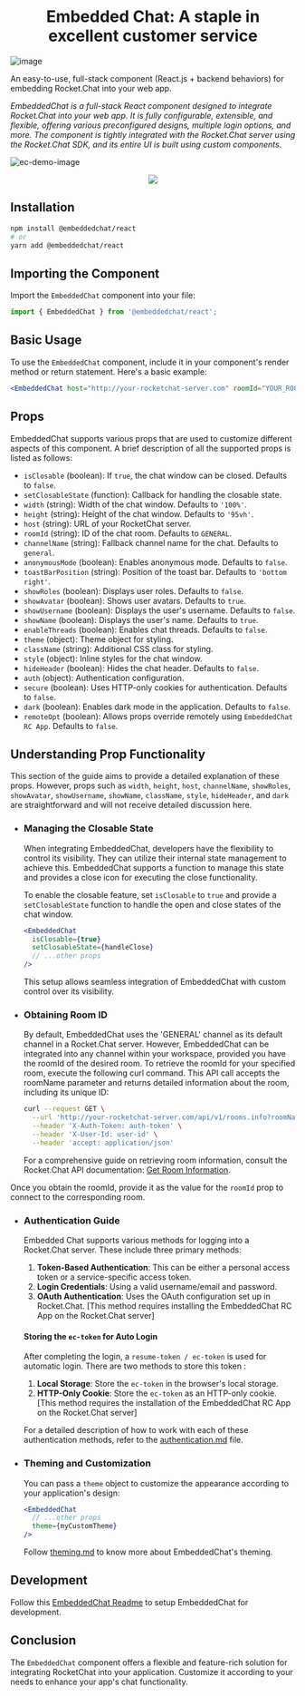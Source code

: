 <h1 align='center'>Embedded Chat: A staple in excellent customer service</h1>

![image](https://github.com/RocketChat/EmbeddedChat/assets/78961432/574be6b4-d2f7-4bea-a7b1-4c6e840d8e22)

An easy-to-use, full-stack component (React.js + backend behaviors) for embedding Rocket.Chat into your web app.

_EmbeddedChat is a full-stack React component designed to integrate Rocket.Chat into your web app. It is fully configurable, extensible, and flexible, offering various preconfigured designs, multiple login options, and more. The component is tightly integrated with the Rocket.Chat server using the Rocket.Chat SDK, and its entire UI is built using custom components._

![ec-demo-image](https://github.com/RocketChat/EmbeddedChat/assets/78961432/b85c7b8a-65e2-4a90-a843-f4072c942ac0)

<div align='center' width='100%'>
<a href="https://github.com/RocketChat/EmbeddedChat/graphs/contributors">
<img src="https://open-source-assets.middlewarehq.com/svgs/RocketChat-EmbeddedChat-contributor-metrics-dark-widget.svg?caching=true"></img>
</a>
</div>

## Installation

```bash
npm install @embeddedchat/react
# or
yarn add @embeddedchat/react
```

## Importing the Component

Import the `EmbeddedChat` component into your file:

```javascript
import { EmbeddedChat } from '@embeddedchat/react';
```

## Basic Usage

To use the `EmbeddedChat` component, include it in your component's render method or return statement. Here's a basic example:

```jsx
<EmbeddedChat host="http://your-rocketchat-server.com" roomId="YOUR_ROOM_ID" />
```

## Props

EmbeddedChat supports various props that are used to customize different aspects of this component. A brief description of all the supported props is listed as follows:

- `isClosable` (boolean): If `true`, the chat window can be closed. Defaults to `false`.
- `setClosableState` (function): Callback for handling the closable state.
- `width` (string): Width of the chat window. Defaults to `'100%'`.
- `height` (string): Height of the chat window. Defaults to `'95vh'`.
- `host` (string): URL of your RocketChat server.
- `roomId` (string): ID of the chat room. Defaults to `GENERAL`.
- `channelName` (string): Fallback channel name for the chat. Defaults to `general`.
- `anonymousMode` (boolean): Enables anonymous mode. Defaults to `false`.
- `toastBarPosition` (string): Position of the toast bar. Defaults to `'bottom right'`.
- `showRoles` (boolean): Displays user roles. Defaults to `false`.
- `showAvatar` (boolean): Shows user avatars. Defaults to `true`.
- `showUsername` (boolean): Displays the user's username. Defaults to `false`.
- `showName` (boolean): Displays the user's name. Defaults to `true`.
- `enableThreads` (boolean): Enables chat threads. Defaults to `false`.
- `theme` (object): Theme object for styling.
- `className` (string): Additional CSS class for styling.
- `style` (object): Inline styles for the chat window.
- `hideHeader` (boolean): Hides the chat header. Defaults to `false`.
- `auth` (object): Authentication configuration.
- `secure` (boolean): Uses HTTP-only cookies for authentication. Defaults to `false`.
- `dark` (boolean): Enables dark mode in the application. Defaults to `false`.
- `remoteOpt` (boolean): Allows props override remotely using `EmbeddedChat RC App`. Defaults to `false`.

## Understanding Prop Functionality

This section of the guide aims to provide a detailed explanation of these props. However, props such as `width`, `height`, `host`, `channelName`, `showRoles`, `showAvatar`, `showUsername`, `showName`, `className`, `style`, `hideHeader`, and `dark` are straightforward and will not receive detailed discussion here.

- ### Managing the Closable State

  When integrating EmbeddedChat, developers have the flexibility to control its visibility. They can utilize their internal state management to achieve this. EmbeddedChat supports a function to manage this state and provides a close icon for executing the close functionality.

  To enable the closable feature, set `isClosable` to `true` and provide a `setClosableState` function to handle the open and close states of the chat window.

  ```jsx
  <EmbeddedChat
    isClosable={true}
    setClosableState={handleClose}
    // ...other props
  />
  ```

  This setup allows seamless integration of EmbeddedChat with custom control over its visibility.

- ### Obtaining Room ID

  By default, EmbeddedChat uses the 'GENERAL' channel as its default channel in a Rocket.Chat server. However, EmbeddedChat can be integrated into any channel within your workspace, provided you have the roomId of the desired room. To retrieve the roomId for your specified room, execute the following curl command. This API call accepts the roomName parameter and returns detailed information about the room, including its unique ID:

  ```bash
  curl --request GET \
    --url 'http://your-rocketchat-server.com/api/v1/rooms.info?roomName=channelName' \
    --header 'X-Auth-Token: auth-token' \
    --header 'X-User-Id: user-id' \
    --header 'accept: application/json'
  ```

  For a comprehensive guide on retrieving room information, consult the Rocket.Chat API documentation: [Get Room Information](https://developer.rocket.chat/apidocs/get-room-information).

Once you obtain the roomId, provide it as the value for the `roomId` prop to connect to the corresponding room.

- ### Authentication Guide

  Embedded Chat supports various methods for logging into a Rocket.Chat server. These include three primary methods:

  1. **Token-Based Authentication**: This can be either a personal access token or a service-specific access token.
  2. **Login Credentials**: Using a valid username/email and password.
  3. **OAuth Authentication**: Uses the OAuth configuration set up in Rocket.Chat. [This method requires installing the EmbeddedChat RC App on the Rocket.Chat server]

  #### Storing the `ec-token` for Auto Login

  After completing the login, a `resume-token / ec-token` is used for automatic login. There are two methods to store this token :

  1. **Local Storage**: Store the `ec-token` in the browser's local storage.
  2. **HTTP-Only Cookie**: Store the `ec-token` as an HTTP-only cookie. [This method requires the installation of the EmbeddedChat RC App on the Rocket.Chat server]

  For a detailed description of how to work with each of these authentication methods, refer to the [authentication.md](docs/authentication.md) file.

- ### Theming and Customization

  You can pass a `theme` object to customize the appearance according to your application's design:

  ```jsx
  <EmbeddedChat
    // ...other props
    theme={myCustomTheme}
  />
  ```

  Follow [theming.md](docs/theming.md) to know more about EmbeddedChat's theming.

## Development

Follow this [EmbeddedChat Readme](https://github.com/RocketChat/EmbeddedChat) to setup EmbeddedChat for development.

## Conclusion

The `EmbeddedChat` component offers a flexible and feature-rich solution for integrating RocketChat into your application. Customize it according to your needs to enhance your app's chat functionality.
